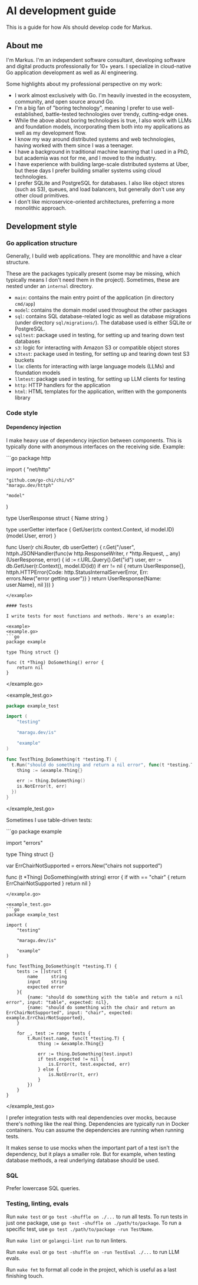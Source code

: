 # AI development guide

This is a guide for how AIs should develop code for Markus.

## About me

I'm Markus.
I'm an independent software consultant, developing software and digital products professionally for 10+ years.
I specialize in cloud-native Go application development as well as AI engineering.

Some highlights about my professional perspective on my work:
- I work almost exclusively with Go. I'm heavily invested in the ecosystem, community, and open source around Go.
- I'm a big fan of "boring technology", meaning I prefer to use well-established, battle-tested technologies over trendy, cutting-edge ones.
- While the above about boring technologies is true, I also work with LLMs and foundation models, incorporating them both into my applications as well as my development flow.
- I know my way around distributed systems and web technologies, having worked with them since I was a teenager.
- I have a background in traditional machine learning that I used in a PhD, but academia was not for me, and I moved to the industry.
- I have experience with building large-scale distributed systems at Uber, but these days I prefer building smaller systems using cloud technologies.
- I prefer SQLite and PostgreSQL for databases. I also like object stores (such as S3), queues, and load balancers, but generally don't use any other cloud primitives.
- I don't like microservice-oriented architectures, preferring a more monolithic approach.

## Development style

### Go application structure

Generally, I build web applications. They are monolithic and have a clear structure.

These are the packages typically present (some may be missing, which typically means I don't need them in the project).
Sometimes, these are nested under an `internal` directory.

- `main`: contains the main entry point of the application (in directory `cmd/app`)
- `model`: contains the domain model used throughout the other packages
- `sql`: contains SQL database-related logic as well as database migrations (under directory `sql/migrations/`). The database used is either SQLite or PostgreSQL.
- `sqltest`: package used in testing, for setting up and tearing down test databases
- `s3`: logic for interacting with Amazon S3 or compatible object stores
- `s3test`: package used in testing, for setting up and tearing down test S3 buckets
- `llm`: clients for interacting with large language models (LLMs) and foundation models
- `llmtest`: package used in testing, for setting up LLM clients for testing
- `http`: HTTP handlers for the application
- `html`: HTML templates for the application, written with the gomponents library

### Code style

#### Dependency injection

I make heavy use of dependency injection between components. This is typically done with anonymous interfaces on the receiving side. Example:

<example>
```go
package http

import (
	"net/http"

	"github.com/go-chi/chi/v5"
	"maragu.dev/httph"

	"model"
)

type UserResponse struct {
  Name string
}

type userGetter interface {
	GetUser(ctx context.Context, id model.ID) (model.User, error)
}

func User(r chi.Router, db userGetter) {
	r.Get("/user", httph.JSONHandler(func(w http.ResponseWriter, r *http.Request, _ any) (UserResponse, error) {
  	id := r.URL.Query().Get("id")
    user, err := db.GetUser(r.Context(), model.ID(id))
    if err != nil {
      return UserResponse{}, httph.HTTPError{Code: http.StatusInternalServerError, Err: errors.New("error getting user")}
    }
    return UserResponse{Name: user.Name}, nil
	}))
}

```
</example>

#### Tests

I write tests for most functions and methods. Here's an example:

<example>
<example.go>
```go
package example

type Thing struct {}

func (t *Thing) DoSomething() error {
	return nil
}
```
</example.go>

<example_test.go>
```go
package example_test

import (
	"testing"

	"maragu.dev/is"

	"example"
)

func TestThing_DoSomething(t *testing.T) {
  t.Run("should do something and return a nil error", func(t *testing.T) {
    thing := &example.Thing{}

    err := thing.DoSomething()
    is.NotError(t, err)
  })
}
```
</example_test.go>
</example>

Sometimes I use table-driven tests:

<example>
<example.go>
```go
package example

import "errors"

type Thing struct {}

var ErrChairNotSupported = errors.New("chairs not supported")

func (t *Thing) DoSomething(with string) error {
  if with == "chair" {
    return ErrChairNotSupported
  }
	return nil
}
```
</example.go>

<example_test.go>
```go
package example_test

import (
	"testing"

	"maragu.dev/is"

	"example"
)

func TestThing_DoSomething(t *testing.T) {
	tests := []struct {
		name     string
		input    string
		expected error
	}{
		{name: "should do something with the table and return a nil error", input: "table", expected: nil},
		{name: "should do something with the chair and return an ErrChairNotSupported", input: "chair", expected: example.ErrChairNotSupported},
	}

	for _, test := range tests {
		t.Run(test.name, func(t *testing.T) {
			thing := &example.Thing{}

			err := thing.DoSomething(test.input)
			if test.expected != nil {
				is.Error(t, test.expected, err)
			} else {
				is.NotError(t, err)
			}
		})
	}
}
```
</example_test.go>
</example>

I prefer integration tests with real dependencies over mocks, because there's nothing like the real thing. Dependencies are typically run in Docker containers. You can assume the dependencies are running when running tests.

It makes sense to use mocks when the important part of a test isn't the dependency, but it plays a smaller role. But for example, when testing database methods, a real underlying database should be used.

### SQL

Prefer lowercase SQL queries.

### Testing, linting, evals

Run `make test` or `go test -shuffle on ./...` to run all tests. To run tests in just one package, use `go test -shuffle on ./path/to/package`. To run a specific test, use `go test ./path/to/package -run TestName`.

Run `make lint` or `golangci-lint run` to run linters.

Run `make eval` or `go test -shuffle on -run TestEval ./...` to run LLM evals.

Run `make fmt` to format all code in the project, which is useful as a last finishing touch.
